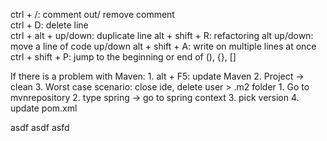 ctrl + /: comment out/ remove comment<br>
ctrl + D: delete line<br>
ctrl + alt + up/down: duplicate line
alt + shift + R: refactoring
alt up/down: move a line of code up/down
alt + shift + A: write on multiple lines at once
ctrl + shift + P: jump to the beginning or end of (), {}, []

<Maven>
If there is a problem with Maven:
1. alt + F5: update Maven
2. Project -> clean
3. Worst case scenario: close ide, delete user > .m2 folder

<Spring library setting>
1. Go to mvnrepository
2. type spring -> go to spring context
3. pick version
4. update pom.xml


asdf
asdf
asfd
